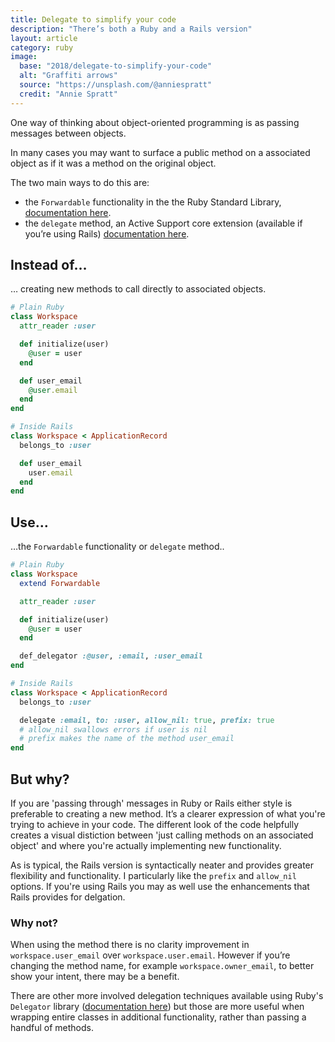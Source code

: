 ```yaml
---
title: Delegate to simplify your code
description: "There’s both a Ruby and a Rails version"
layout: article
category: ruby
image:
  base: "2018/delegate-to-simplify-your-code"
  alt: "Graffiti arrows"
  source: "https://unsplash.com/@anniespratt"
  credit: "Annie Spratt"
---
```


One way of thinking about object-oriented programming is as passing messages between objects.

In many cases you may want to surface a public method on a associated object as if it was a method on the original object.

The two main ways to do this are:

- the `Forwardable` functionality in the the Ruby Standard Library, [documentation here](https://ruby-doc.org/stdlib-2.5.1/libdoc/forwardable/rdoc/Forwardable.html#method-i-def_delegator).
- the `delegate` method, an Active Support core extension (available if you’re using Rails) [documentation here](https://github.com/rails/rails/blob/master/activesupport/lib/active_support/core_ext/module/delegation.rb).

## Instead of…

… creating new methods to call directly to associated objects.

```ruby
# Plain Ruby
class Workspace
  attr_reader :user

  def initialize(user)
    @user = user
  end

  def user_email
    @user.email
  end
end

# Inside Rails
class Workspace < ApplicationRecord
  belongs_to :user

  def user_email
    user.email
  end
end
```

## Use…

…the `Forwardable` functionality or `delegate` method..

```ruby
# Plain Ruby
class Workspace
  extend Forwardable

  attr_reader :user

  def initialize(user)
    @user = user
  end

  def_delegator :@user, :email, :user_email
end

# Inside Rails
class Workspace < ApplicationRecord
  belongs_to :user

  delegate :email, to: :user, allow_nil: true, prefix: true
  # allow_nil swallows errors if user is nil
  # prefix makes the name of the method user_email
end
```

## But why?

If you are 'passing through' messages in Ruby or Rails either style is preferable to creating a new method. It’s a clearer expression of what you're trying to achieve in your code. The different look of the code helpfully creates a visual distiction between 'just calling methods on an associated object' and where you're actually implementing new functionality.

As is typical, the Rails version is syntactically neater and provides greater flexibility and functionality. I particularly like the `prefix` and `allow_nil` options. If you're using Rails you may as well use the enhancements that Rails provides for delgation.

### Why not?

When using the method there is no clarity improvement in `workspace.user_email` over `workspace.user.email`. However if you’re changing the method name, for example `workspace.owner_email`, to better show your intent, there may be a benefit.

There are other more involved delegation techniques available using Ruby's `Delegator` library ([documentation here](https://ruby-doc.org/stdlib-2.5.1/libdoc/delegate/rdoc/Delegator.html)) but those are more useful when wrapping entire classes in additional functionality, rather than passing a handful of methods.
